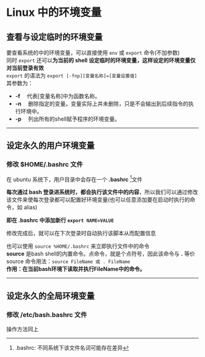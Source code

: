 # Linux 中的环境变量  
## 查看与设定临时的环境变量  
要查看系统的中的环境变量，可以直接使用 `env` 或 `export` 命令(不加参数)  
同时 `export` 还可以**为当前的 shell 设定临时的环境变量，这样设定的环境变量仅对当前登录有效**  
`export` 的语法为 `export [-fnp][变量名称]=[变量设置值]`  
其参数为：  
* **-f** 　代表[变量名称]中为函数名称。  
* **-n** 　删除指定的变量。变量实际上并未删除，只是不会输出到后续指令的执行环境中。  
* **-p** 　列出所有的shell赋予程序的环境变量。  

-------------

## 设定永久的用户环境变量  

### 修改 $HOME/.bashrc 文件  

在 ubuntu 系统下，用户目录中会存在一个 **.bashrc** [^.bashrc]文件  
[^.bashrc]: .bashrc: 不同系统下该文件名词可能存在差异  

**每次通过 bash 登录进系统时，都会执行该文件中的内容**，所以我们可以通过修改该文件来使每次登录都可以配置好环境变量(也可以任意添加要在启动时执行的命令，如 alias)  

**即在 .bashrc 中添加新行 `export NAME=VALUE`**  

修改完成后，就可以在下次登录时自动执行该脚本从而配置信息  

也可以使用 `source %HOME/.bashrc` 来立即执行文件中的命令  
**source** 是bash shell的内置命令。点命令，就是个点符号，因此该命令与 **.** 等价  
source 命令用法：`source FileName 或 . FileName`  
**作用：在当前bash环境下读取并执行FileName中的命令。**  

--------------

## 设定永久的全局环境变量  
### 修改 /etc/bash.bashrc 文件
  
操作方法同上  